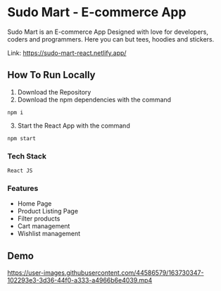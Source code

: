 # Sudo Mart - E-commerce App

Sudo Mart is an E-commerce App Designed with love for developers, coders and programmers. Here you can but tees, hoodies and stickers.

Link: https://sudo-mart-react.netlify.app/

## How To Run Locally

1. Download the Repository
2. Download the npm dependencies with the command 

```
npm i
```
3. Start the React App with the command

```
npm start
```


### Tech Stack

```
React JS 
```

### Features

* Home Page
* Product Listing Page
* Filter products
* Cart management
* Wishlist management

## Demo

https://user-images.githubusercontent.com/44586579/163730347-102293e3-3d36-44f0-a333-a4966b6e4039.mp4


